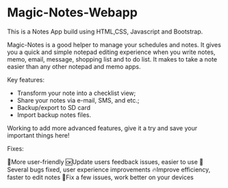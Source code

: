# Magic-Notes-Webapp

This is a Notes App build using HTML,CSS, Javascript and Bootstrap.



Magic-Notes is a good helper to manage your schedules and notes. 
It gives you a quick and simple notepad editing experience when you write notes, memo, email, message, shopping list and to do list. 
It makes to take a note easier than any other notepad and memo apps.

Key features:

* Transform your note into a checklist view;
* Share your notes via e-mail, SMS, and etc.;
* Backup/export to SD card
* Import backup notes files.

Working to add more advanced features, give it a try and save your important things here!

Fixes:

🎊More user-friendly
🆗Update users feedback issues, easier to use
🚀Several bugs fixed, user experience improvements
🔥Improve efficiency, faster to edit notes
🌈Fix a few issues, work better on your devices
